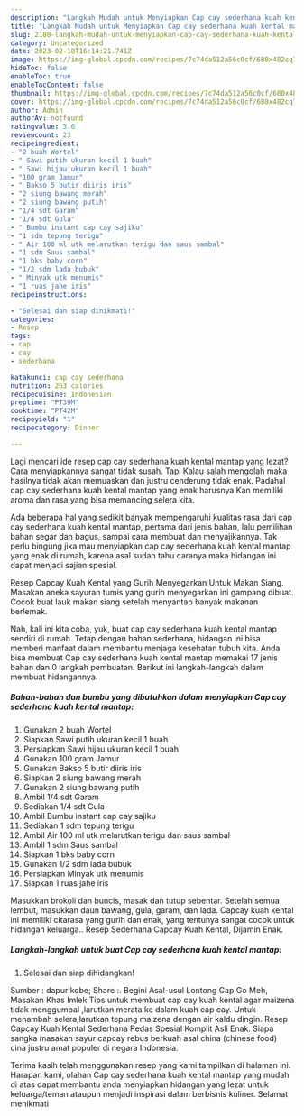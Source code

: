 ```yaml
---
description: "Langkah Mudah untuk Menyiapkan Cap cay sederhana kuah kental mantap yang Bisa Manjain Lidah"
title: "Langkah Mudah untuk Menyiapkan Cap cay sederhana kuah kental mantap yang Bisa Manjain Lidah"
slug: 2180-langkah-mudah-untuk-menyiapkan-cap-cay-sederhana-kuah-kental-mantap-yang-bisa-manjain-lidah
category: Uncategorized
date: 2023-02-18T16:14:21.741Z
image: https://img-global.cpcdn.com/recipes/7c74da512a56c0cf/680x482cq70/cap-cay-sederhana-kuah-kental-mantap-foto-resep-utama.jpg
hideToc: false
enableToc: true
enableTocContent: false
thumbnail: https://img-global.cpcdn.com/recipes/7c74da512a56c0cf/680x482cq70/cap-cay-sederhana-kuah-kental-mantap-foto-resep-utama.jpg
cover: https://img-global.cpcdn.com/recipes/7c74da512a56c0cf/680x482cq70/cap-cay-sederhana-kuah-kental-mantap-foto-resep-utama.jpg
author: Admin
authorAv: notfound
ratingvalue: 3.6
reviewcount: 23
recipeingredient:
- "2 buah Wortel"
- " Sawi putih ukuran kecil 1 buah"
- " Sawi hijau ukuran kecil 1 buah"
- "100 gram Jamur"
- " Bakso 5 butir diiris iris"
- "2 siung bawang merah"
- "2 siung bawang putih"
- "1/4 sdt Garam"
- "1/4 sdt Gula"
- " Bumbu instant cap cay sajiku"
- "1 sdm tepung terigu"
- " Air 100 ml utk melarutkan terigu dan saus sambal"
- "1 sdm Saus sambal"
- "1 bks baby corn"
- "1/2 sdm lada bubuk"
- " Minyak utk menumis"
- "1 ruas jahe iris"
recipeinstructions:

- "Selesai dan siap dinikmati!"
categories:
- Resep
tags:
- cap
- cay
- sederhana

katakunci: cap cay sederhana 
nutrition: 263 calories
recipecuisine: Indonesian
preptime: "PT39M"
cooktime: "PT42M"
recipeyield: "1"
recipecategory: Dinner

---
```



Lagi mencari ide resep cap cay sederhana kuah kental mantap yang lezat? Cara menyiapkannya sangat tidak susah. Tapi Kalau salah mengolah maka hasilnya tidak akan memuaskan dan justru cenderung tidak enak. Padahal cap cay sederhana kuah kental mantap yang enak harusnya Kan memiliki aroma dan rasa yang bisa memancing selera kita.


Ada beberapa hal yang sedikit banyak mempengaruhi kualitas rasa dari cap cay sederhana kuah kental mantap, pertama dari jenis bahan, lalu pemilihan bahan segar dan bagus, sampai cara membuat dan menyajikannya. Tak perlu bingung jika mau menyiapkan cap cay sederhana kuah kental mantap yang enak di rumah, karena asal sudah tahu caranya maka hidangan ini dapat menjadi sajian spesial.

Resep Capcay Kuah Kental yang Gurih Menyegarkan Untuk Makan Siang. Masakan aneka sayuran tumis yang gurih menyegarkan ini gampang dibuat. Cocok buat lauk makan siang setelah menyantap banyak makanan berlemak.


Nah, kali ini kita coba, yuk, buat cap cay sederhana kuah kental mantap sendiri di rumah. Tetap dengan bahan sederhana, hidangan ini bisa memberi manfaat dalam membantu menjaga kesehatan tubuh kita. Anda bisa membuat Cap cay sederhana kuah kental mantap memakai 17 jenis bahan dan 0 langkah pembuatan. Berikut ini langkah-langkah dalam membuat hidangannya.

<!--inarticleads1-->

##### Bahan-bahan dan bumbu yang dibutuhkan dalam menyiapkan Cap cay sederhana kuah kental mantap:

1. Gunakan 2 buah Wortel
1. Siapkan  Sawi putih ukuran kecil 1 buah
1. Persiapkan  Sawi hijau ukuran kecil 1 buah
1. Gunakan 100 gram Jamur
1. Gunakan  Bakso 5 butir diiris iris
1. Siapkan 2 siung bawang merah
1. Gunakan 2 siung bawang putih
1. Ambil 1/4 sdt Garam
1. Sediakan 1/4 sdt Gula
1. Ambil  Bumbu instant cap cay sajiku
1. Sediakan 1 sdm tepung terigu
1. Ambil  Air 100 ml utk melarutkan terigu dan saus sambal
1. Ambil 1 sdm Saus sambal
1. Siapkan 1 bks baby corn
1. Gunakan 1/2 sdm lada bubuk
1. Persiapkan  Minyak utk menumis
1. Siapkan 1 ruas jahe iris


Masukkan brokoli dan buncis, masak dan tutup sebentar. Setelah semua lembut, masukkan daun bawang, gula, garam, dan lada. Capcay kuah kental ini memiliki citarasa yang gurih dan enak, yang tentunya sangat cocok untuk hidangan keluarga.. Resep Sederhana Capcay Kuah Kental, Dijamin Enak. 

<!--inarticleads2-->

##### Langkah-langkah untuk buat Cap cay sederhana kuah kental mantap:


1. Selesai dan siap dihidangkan!

Sumber : dapur kobe; Share :. Begini Asal-usul Lontong Cap Go Meh, Masakan Khas Imlek Tips untuk membuat cap cay kuah kental agar maizena tidak menggumpal ,larutkan merata ke dalam kuah cap cay. Untuk menambah selera,larutkan tepung maizena dengan air kaldu dingin. Resep Capcay Kuah Kental Sederhana Pedas Spesial Komplit Asli Enak. Siapa sangka masakan sayur capcay rebus berkuah asal china (chinese food) cina justru amat populer di negara Indonesia. 

Terima kasih telah menggunakan resep yang kami tampilkan di halaman ini. Harapan kami, olahan Cap cay sederhana kuah kental mantap yang mudah di atas dapat membantu anda menyiapkan hidangan yang lezat untuk keluarga/teman ataupun menjadi inspirasi dalam berbisnis kuliner. Selamat menikmati
